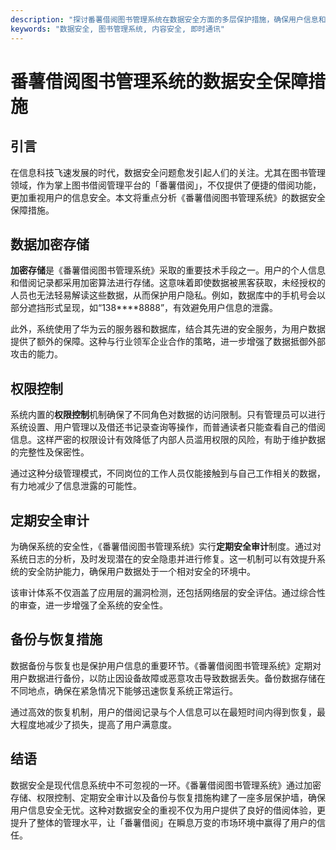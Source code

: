 ```yaml
---
description: "探讨番薯借阅图书管理系统在数据安全方面的多层保护措施，确保用户信息和图书数据安全。"
keywords: "数据安全, 图书管理系统, 内容安全, 即时通讯"
---
```

# 番薯借阅图书管理系统的数据安全保障措施

## 引言

在信息科技飞速发展的时代，数据安全问题愈发引起人们的关注。尤其在图书管理领域，作为掌上图书借阅管理平台的「番薯借阅」，不仅提供了便捷的借阅功能，更加重视用户的信息安全。本文将重点分析《番薯借阅图书管理系统》的数据安全保障措施。

## 数据加密存储

**加密存储**是《番薯借阅图书管理系统》采取的重要技术手段之一。用户的个人信息和借阅记录都采用加密算法进行存储。这意味着即使数据被黑客获取，未经授权的人员也无法轻易解读这些数据，从而保护用户隐私。例如，数据库中的手机号会以部分遮挡形式呈现，如“138****8888”，有效避免用户信息的泄露。

此外，系统使用了华为云的服务器和数据库，结合其先进的安全服务，为用户数据提供了额外的保障。这种与行业领军企业合作的策略，进一步增强了数据抵御外部攻击的能力。

## 权限控制

系统内置的**权限控制**机制确保了不同角色对数据的访问限制。只有管理员可以进行系统设置、用户管理以及借还书记录查询等操作，而普通读者只能查看自己的借阅信息。这样严密的权限设计有效降低了内部人员滥用权限的风险，有助于维护数据的完整性及保密性。

通过这种分级管理模式，不同岗位的工作人员仅能接触到与自己工作相关的数据，有力地减少了信息泄露的可能性。

## 定期安全审计

为确保系统的安全性，《番薯借阅图书管理系统》实行**定期安全审计**制度。通过对系统日志的分析，及时发现潜在的安全隐患并进行修复。这一机制可以有效提升系统的安全防护能力，确保用户数据处于一个相对安全的环境中。

该审计体系不仅涵盖了应用层的漏洞检测，还包括网络层的安全评估。通过综合性的审查，进一步增强了全系统的安全性。

## 备份与恢复措施

数据备份与恢复也是保护用户信息的重要环节。《番薯借阅图书管理系统》定期对用户数据进行备份，以防止因设备故障或恶意攻击导致数据丢失。备份数据存储在不同地点，确保在紧急情况下能够迅速恢复系统正常运行。

通过高效的恢复机制，用户的借阅记录与个人信息可以在最短时间内得到恢复，最大程度地减少了损失，提高了用户满意度。

## 结语

数据安全是现代信息系统中不可忽视的一环。《番薯借阅图书管理系统》通过加密存储、权限控制、定期安全审计以及备份与恢复措施构建了一座多层保护墙，确保用户信息安全无忧。这种对数据安全的重视不仅为用户提供了良好的借阅体验，更提升了整体的管理水平，让「番薯借阅」在瞬息万变的市场环境中赢得了用户的信任。
